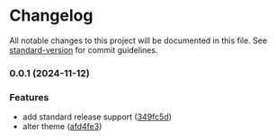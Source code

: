 # Changelog

All notable changes to this project will be documented in this file. See [standard-version](https://github.com/conventional-changelog/standard-version) for commit guidelines.

### 0.0.1 (2024-11-12)


### Features

* add standard release support ([349fc5d](https://github.com/WalterT812/myBlog/commit/349fc5d58344f00f33faf55e97840bcf5137951f))
* alter theme ([afd4fe3](https://github.com/WalterT812/myBlog/commit/afd4fe3975eb609155410ca7d876585fe04ff430))
